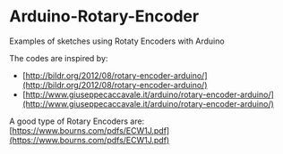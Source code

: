 # Arduino-Rotary-Encoder
Examples of sketches using Rotaty Encoders with Arduino

The codes are inspired by:
* [http://bildr.org/2012/08/rotary-encoder-arduino/](http://bildr.org/2012/08/rotary-encoder-arduino/)
* [http://www.giuseppecaccavale.it/arduino/rotary-encoder-arduino/](http://www.giuseppecaccavale.it/arduino/rotary-encoder-arduino/)

A good type of Rotary Encoders are:
[https://www.bourns.com/pdfs/ECW1J.pdf](https://www.bourns.com/pdfs/ECW1J.pdf)

